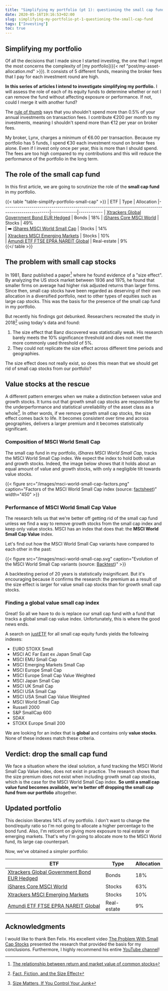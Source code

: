 ```yaml
---
title: "Simplifying my portfolio (pt 1): questioning the small cap fund"
date: 2020-05-16T19:16:53+02:00
slug: simplifying-my-portfolio-pt-1-questioning-the-small-cap-fund
tags: ["Investing"]
toc: true
---
```


## Simplifying my portfolio
Of all the decisions that I made since I started investing, the one that I
regret the most concerns the complexity of [my portfolio]({{< ref "post/my-asset-allocation.md" >}}). It consists of 5 different funds, meaning
the broker fees that I pay for each investment round are high.

**In this series of articles I intend to investigate simplifying my
portfolio.** I will assess the role of each of its equity funds to determine
whether or not I can remove the fund without affecting exposure or performance.
If not, could I merge it with another fund?

The [rule of thumb](https://indexfundinvestor.eu/2020/05/04/how-much-should-you-spend-on-brokerage-fees/)
says that you shouldn't spend more than 0.5% of your annual investments on
transaction fees. I contribute €200 per month to my investments, meaning I
shouldn't spend more than €12 per year on broker fees.

My broker, Lynx, charges a minimum of €6.00 per transaction. Because my
portfolio has 5 funds, I spend €30 each investment round on broker fees alone.
Even if I invest only once per year, this is more than I should spend. The fees
are too high compared to my contributions and this will reduce the performance
of the portfolio in the long term.

## The role of the small cap fund
In this first article, we are going to scrutinize the role of the **small cap
fund** in my portfolio.

{{< table "table-simplify-portfolio-small-cap" >}}
| ETF                                                                                                 | Type        | Allocation 
|-----------------------------------------------------------------------------------------------------|-------------|------------
| [Xtrackers Global Government Bond EUR Hedged](https://www.justetf.com/en/etf-profile.html?isin=LU0378818131) | Bonds   | 18%
| [iShares Core MSCI World](https://www.justetf.com/en/etf-profile.html?isin=IE00B4L5Y983)            | Stocks      | 49%        
| ➡️ [iShares MSCI World Small Cap](https://www.justetf.com/en/etf-profile.html?isin=IE00BF4RFH31)       | Stocks      | 14%        
| [Xtrackers MSCI Emerging Markets](https://www.justetf.com/en/etf-profile.html?isin=IE00BTJRMP35)    | Stocks      | 10%        
| [Amundi ETF FTSE EPRA NAREIT Global](https://www.justetf.com/en/etf-profile.html?isin=LU1437018838) | Real-estate | 9%         
{{</ table >}}

## The problem with small cap stocks
In 1981, Banz published a paper[^1] where he found evidence of a "size effect".
By analyzing the US stock market between 1936 and 1975, he found that smaller
firms on average had higher risk adjusted returns than larger firms.  Since
then, small cap stocks have been regarded as deserving of their own allocation
in a diversified portfolio, next to other types of equities such as large cap
stocks. This was the basis for the presence of the small cap fund in my
portfolio.

But recently his findings got debunked. Researchers recreated the study in
2018[^2] using today's data and found:

1. The size effect that Banz discovered was statistically weak. His research
   barely meets the 10% significance threshold and does not meet the more
   commonly used threshold of 5%.
2. They could not replicate the size effect across different time periods and
   geographies.

The size effect does not really exist, so does this mean that we should get rid
of small cap stocks from our portfolio?

## Value stocks at the rescue
A different pattern emerges when we make a distinction between value and growth
stocks. It turns out that growth small cap stocks are responsible for the
underperformance and statistical unreliability of the asset class as a
whole[^3]. In other words, if we remove growth small cap stocks, the size
effect comes back to life. It becomes consistent over time and across
geographies, delivers a larger premium and it becomes statistically
significant.

### Composition of MSCI World Small Cap
The small cap fund in my portfolio, *iShares MSCI World Small Cap*, tracks the
MSCI World Small Cap index. We expect the index to hold both value and growth
stocks. Indeed, the image below shows that it holds about an equal amount of
value and growth stocks, with only a negligible tilt towards value stocks.

{{< figure src="/images/msci-world-small-cap-factors.png" caption="Factors of the MSCI World Small Cap index (source: [factsheet](https://www.msci.com/documents/10199/a67b0d43-0289-4bce-8499-0c102eaa8399))" width="450" >}}

### Performance of MSCI World Small Cap Value
The research tells us that we're better off getting rid of the small cap fund
unless we find a way to remove growth stocks from the small cap index and keep
only value stocks. MSCI has an index that does that: the **MSCI World Small
Cap Value** index.

Let's find out how the MSCI World Small Cap variants have compared to each
other in the past:

{{< figure src="/images/msci-world-small-cap.svg" caption="Evolution of the MSCI World Small Cap variants (source: [Backtest](https://backtest.curvo.eu/compare-indexes))" >}}

A backtesting period of 20 years is statistically insignificant. But it's
encouraging because it confirms the research: the premium as a result of the
size effect is larger for value small cap stocks than for growth small cap
stocks.

### Finding a global value small cap index
Great! So all we have to do is replace our small cap fund with a fund that
tracks a global small cap value index. Unfortunately, this is where the
good news ends.

A search on
[justETF](https://www.justetf.com/en/find-etf.html?assetClass=class-equity&equityStrategy=Small+Cap)
for all small cap equity funds yields the following indexes:

- EURO STOXX Small
- MSCI AC Far East ex Japan Small Cap
- MSCI EMU Small Cap
- MSCI Emerging Markets Small Cap
- MSCI Europe Small Cap
- MSCI Europe Small Cap Value Weighted
- MSCI Japan Small Cap
- MSCI UK Small Cap
- MSCI USA Small Cap
- MSCI USA Small Cap Value Weighted
- MSCI World Small Cap
- Russell 2000
- S&P SmallCap 600
- SDAX
- STOXX Europe Small 200

We are looking for an index that is **global** and contains only **value
stocks**. None of these indexes match these criteria.

## Verdict: drop the small cap fund
We face a situation where the ideal solution, a fund tracking the MSCI World
Small Cap Value index, does not exist in practice. The research shows that the
size premium does not exist when including growth small cap stocks, which is
the case for the MSCI World Small Cap index. **So until a small cap value fund
becomes available, we're better off dropping the small cap fund from our
portfolio** altogether.

## Updated portfolio
This decision liberates 14% of my portfolio. I don't want to change the
bond/equity ratio so I'm not going to allocate a higher percentage to the bond
fund. Also, I'm reticent on giving more exposure to real estate or emerging
markets.  That's why I'm going to allocate more to the MSCI World fund, its
large cap counterpart.

Now, we've obtained a simpler portfolio:

| ETF                                                                                                 | Type        | Allocation 
|-----------------------------------------------------------------------------------------------------|-------------|------------
| [Xtrackers Global Government Bond EUR Hedged](https://www.justetf.com/en/etf-profile.html?isin=LU0378818131) | Bonds   | 18%
| [iShares Core MSCI World](https://www.justetf.com/en/etf-profile.html?isin=IE00B4L5Y983)            | Stocks      | 63%        
| [Xtrackers MSCI Emerging Markets](https://www.justetf.com/en/etf-profile.html?isin=IE00BTJRMP35)    | Stocks      | 10%        
| [Amundi ETF FTSE EPRA NAREIT Global](https://www.justetf.com/en/etf-profile.html?isin=LU1437018838) | Real-estate | 9%         

## Acknowledgments
I would like to thank Ben Felix. His excellent video [The Problem With Small Cap Stocks](https://www.youtube.com/watch?v=uErHwq4M6pg) presented the research
that provided the basis for my conclusions. Furthermore, I highly recommend his entire [YouTube channel](https://www.youtube.com/channel/UCDXTQ8nWmx_EhZ2v-kp7QxA/featured)!

[^1]: [The relationship between return and market value of common stocks](http://www.business.unr.edu/faculty/liuc/files/BADM742/Banz_sizeeffect_1980.pdf)
[^2]: [Fact, Fiction, and the Size Effect](https://papers.ssrn.com/sol3/papers.cfm?abstract_id=3177539)
[^3]: [Size Matters, If You Control Your Junk](https://papers.ssrn.com/sol3/papers.cfm?abstract_id=2553889)
